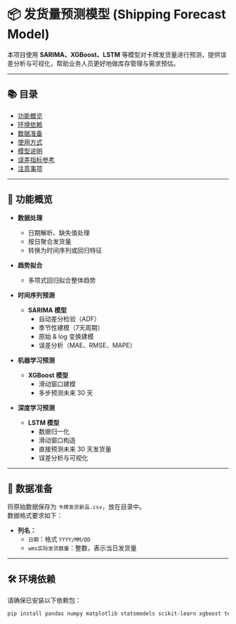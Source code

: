 # 📦 发货量预测模型 (Shipping Forecast Model)

本项目使用 **SARIMA、XGBoost、LSTM** 等模型对卡牌发货量进行预测，提供误差分析与可视化，帮助业务人员更好地做库存管理与需求预估。

---

## 📚 目录

- [功能概览](#-功能概览)
- [环境依赖](#️-环境依赖)
- [数据准备](#-数据准备)
- [使用方式](#-使用方式)
- [模型说明](#-模型说明)
- [误差指标参考](#-误差指标参考)
- [注意事项](#-注意事项)

---

## 🚀 功能概览

- **数据处理**
  - 日期解析、缺失值处理
  - 按日聚合发货量
  - 转换为时间序列或回归特征  

- **趋势拟合**
  - 多项式回归拟合整体趋势  

- **时间序列预测**
  - **SARIMA 模型**
    - 自动差分检验（ADF）
    - 季节性建模（7天周期）
    - 原始 & log 变换建模
    - 误差分析（MAE、RMSE、MAPE）  

- **机器学习预测**
  - **XGBoost 模型**
    - 滑动窗口建模
    - 多步预测未来 30 天  

- **深度学习预测**
  - **LSTM 模型**
    - 数据归一化
    - 滑动窗口构造
    - 直接预测未来 30 天发货量
    - 误差分析与可视化  

---

## 📂 数据准备

将原始数据保存为 `卡牌发货新品.csv`，放在目录中。  
数据格式要求如下：

- **列名：**
  - `日期`：格式 `YYYY/MM/DD`
  - `wms实际发货数量`：整数，表示当日发货量  

---

## 🛠️ 环境依赖

请确保已安装以下依赖包：

```bash
pip install pandas numpy matplotlib statsmodels scikit-learn xgboost tensorflow



